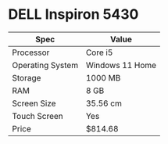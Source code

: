 # DELL Inspiron 5430

| Spec | Value |
|---|---|
| Processor | Core i5 |
| Operating System | Windows 11 Home |
| Storage | 1000 MB |
| RAM | 8 GB |
| Screen Size | 35.56 cm |
| Touch Screen | Yes |
| Price | $814.68 |
